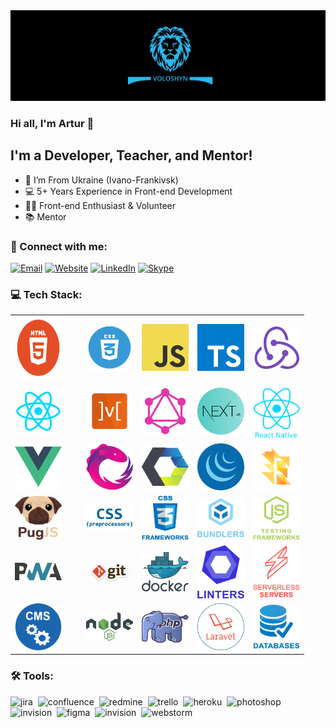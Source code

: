 <img src="./assets/preview.png" alt="Preview"/>

### Hi all, I'm Artur 👋

## I'm a Developer, Teacher, and Mentor!

- 📍 I’m From Ukraine (Ivano-Frankivsk)
- 💻 5+ Years Experience in Front-end Development
- 👨‍💻 Front-end Enthusiast & Volunteer
- 📚 Mentor

### 🤝 Connect with me:

[<img alt="Email" src="https://img.shields.io/badge/email-D14836.svg?&style=for-the-badge&logo=gmail&logoColor=fff"/>][email]
[<img alt="Website" src="https://img.shields.io/badge/website-3423A6.svg?&style=for-the-badge&logo=google-chrome&logoColor=fff"/>][website]
[<img alt="LinkedIn" src="https://img.shields.io/badge/linkedin-0077B5.svg?&style=for-the-badge&logo=linkedin&logoColor=fff"/>][linkedin]
[<img alt="Skype" src="https://img.shields.io/badge/skype-1eaff1.svg?&style=for-the-badge&logo=skype&logoColor=fff"/>][skype]

### 💻 Tech Stack:

<table>
  <tr>
    <td width="100" height="100">
<div width="100" height="100">
<img src="./assets/skills/frontend/html.png" alt="HTML" width="75" height="100" title="HTML"/>
</div>
    </td>
    <td>
      <img src="./assets/skills/frontend/css.png" alt="CSS" width="75" title="CSS"/>
    </td>
    <td>
      <img src="./assets/skills/frontend/js.png" alt="JavaScript" width="75" title="JavaScript"/>
    </td>
    <td>
      <img src="./assets/skills/frontend/ts.png" alt="TypeScript" width="75" title="TypeScript"/>
    </td>
    <td>
      <img src="./assets/skills/frontend/redux.png" width="75"
           alt="Redux, as well as technologies such as Redux-Saga and Redux-Thunk"
           title="Redux, as well as technologies such as Redux-Saga and Redux-Thunk"/>
    </td>
  </tr>
  <tr>
    <td>
      <img src="./assets/skills/frontend/react.png" alt="React" width="75" title="React"/>
    </td>
    <td>
      <img src="./assets/skills/frontend/mobx.png" alt="MobX" width="75" title="MobX"/>
    </td>
    <td>
      <img src="./assets/skills/frontend/graphql.png" alt="GraphQL and Apollo" width="75"
           title="GraphQL and Apollo"/>
    </td>
    <td>
      <img src="./assets/skills/frontend/next.png" alt="Next.js" width="75" title="Next.js"/>
    </td>
    <td>
      <img src="./assets/skills/frontend/react_native.png" alt="React Native" width="75"
           title="React Native"/>
    </td>
  </tr>
  <tr>
    <td>
      <img src="./assets/skills/frontend/vue.png" width="75"
           alt="Vue, as well as technologies such as Nuxt.js and Vuex"
           title="Vue, as well as technologies such as Nuxt.js and Vuex"
      />
    </td>
    <td>
      <img src="./assets/skills/frontend/rxjs.png" alt="RxJS" width="75" title="RxJS"/>
    </td>
    <td>
      <img src="./assets/skills/frontend/web_components.png" width="75"
           alt="Web Components, as well as technologies such as Stencil.js, Polymer, Bit, Lit-html and Clarity Core"
           title="Web Components, as well as technologies such as Stencil.js, Polymer, Bit, Lit-html and Clarity Core"
      />
    </td>
    <td>
      <img src="./assets/skills/frontend/jquery.png" alt="jQuery" width="75" title="jQuery"/>
    </td>
    <td>
      <img src="./assets/skills/frontend/flow.png" alt="Flow" width="75" title="Flow"/>
    </td>
  </tr>
  <tr>
    <td>
      <img src="./assets/skills/frontend/pug.png" alt="Pug" width="75" title="Pug"/>
    </td>
    <td>
      <img src="./assets/skills/frontend/css_preprocessors.png" width="75"
           alt="CSS preprocessors such as SASS, LESS, Stylus and PostCSS"
           title="CSS preprocessors such as SASS, LESS, Stylus and PostCSS"
      />
    </td>
    <td>
      <img src="./assets/skills/frontend/css_frameworks.png" width="75"
           alt="CSS frameworks such as Bootstrap, Materialize, Foundation, Skeleton and Tailwind CSS"
           title="CSS frameworks such as Bootstrap, Materialize, Foundation, Skeleton and Tailwind CSS"
      />
    </td>
    <td>
      <img src="./assets/skills/frontend/bundlers.png" width="75"
           alt="Bundlers and task managers such as Webpack, Gulp, Rollup.js, Parcel Snowpack and Bower"
           title="Bundlers and task managers such as Webpack, Gulp, Rollup.js, Parcel Snowpack and Bower"
      />
    </td>
    <td>
      <img src="./assets/skills/frontend/js_testing_frameworks.png" width="75"
           alt="JS testing utilities such as Jest, Enzyme, Testing Library (RTL), Cypress, Mocha, Karma, Jasmine and Chai"
           title="JS testing utilities such as Jest, Enzyme, Testing Library (RTL), Cypress, Mocha, Karma, Jasmine and Chai"/>
    </td>
  </tr>
  <tr>
    <td>
      <img src="./assets/skills/frontend/pwa.png" alt="PWA and AMP" width="75" title="PWA and AMP"/>
    </td>
    <td>
      <img src="./assets/skills/other/git.png" width="75"
           alt="Git, as well as technologies such as GitHub, GitLab and Bitbucket"
           title="Git, as well as technologies such as GitHub, GitLab and Bitbucket"/>
    </td>
    <td>
      <img src="./assets/skills/other/docker.svg" alt="Docker" width="75" title="Docker"/>
    </td>
    <td>
      <img src="./assets/skills/other/linters.png" width="75"
           alt="Linters and code formatters such as ESLint, Stylelint and Prettier"
           title="Linters and code formatters such as ESLint, Stylelint and Prettier"/>
    </td>
    <td>
      <img src="./assets/skills/other/serverless_&_servers.png" width="75"
           alt="Serverless and servers such as AWS, Azure, GCP, Firebase, Nginx and Apache"
           title="Serverless and servers such as AWS, Azure, GCP, Firebase, Nginx and Apache"/>
    </td>
  </tr>
  <tr>
    <td>
      <img src="./assets/skills/other/cms.png" width="75"
           alt="CMS's such as Expression.Cloud and WordPress"
           title="CMS's such as Expression.Cloud and WordPress"/>
    </td>
    <td>
      <img src="./assets/skills/backand/nodejs.png" alt="Node.js" width="75" title="Node.js"/>
    </td>
    <td>
      <img src="./assets/skills/backand/php.png" alt="PHP" width="75" title="PHP"/>
    </td>
    <td>
      <img src="./assets/skills/backand/laravel.png" alt="Laravel" width="75" title="Laravel"/>
    </td>
    <td>
      <img src="./assets/skills/backand/databases.png" width="75"
           alt="Databases such as MySQL, PostgreSQL, MongoDB and Firebase"
           title="Databases such as MySQL, PostgreSQL, MongoDB and Firebase"/>
    </td>
  </tr>
</table>

<!--
### 💻 Tech Stack:

<img alt="html5" src="https://img.shields.io/badge/html-056386.svg?&style=for-the-badge&logo=html5&logoColor=fff&logoWidth=20&labelColor=2eb8eb"/>&nbsp;
<img alt="css3" src="https://img.shields.io/badge/css-056386.svg?&style=for-the-badge&logo=css3&logoColor=fff&logoWidth=20&labelColor=2eb8eb"/>&nbsp;
<img alt="javascript" src="https://img.shields.io/badge/javascript-056386.svg?&style=for-the-badge&logo=javascript&logoColor=fff&logoWidth=20&labelColor=2eb8eb"/>&nbsp;
<img alt="typescript" src="https://img.shields.io/badge/typescript-056386.svg?&style=for-the-badge&logo=typescript&logoColor=fff&logoWidth=20&labelColor=2eb8eb"/>&nbsp;
<img alt="react" src="https://img.shields.io/badge/react-056386.svg?&style=for-the-badge&logo=react&logoColor=fff&logoWidth=20&labelColor=2eb8eb"/>&nbsp;
<img alt="redux" src="https://img.shields.io/badge/redux-056386.svg?&style=for-the-badge&logo=redux&logoColor=fff&logoWidth=20&labelColor=2eb8eb"/>&nbsp;
<img alt="redux-thunk" src="https://img.shields.io/badge/redux thunk-056386.svg?&style=for-the-badge&logo=redux&logoColor=fff&logoWidth=20&labelColor=2eb8eb"/>&nbsp;
<img alt="redux-saga" src="https://img.shields.io/badge/redux saga-056386.svg?&style=for-the-badge&logo=redux-saga&logoColor=fff&logoWidth=20&labelColor=2eb8eb"/>&nbsp;
<img alt="mobx" src="https://img.shields.io/badge/mobx-056386.svg?&style=for-the-badge&logo=mobx&logoColor=fff&logoWidth=20&labelColor=2eb8eb"/>&nbsp;
<img alt="graphql" src="https://img.shields.io/badge/graphql-056386.svg?&style=for-the-badge&logo=graphql&logoColor=fff&logoWidth=20&labelColor=2eb8eb"/>&nbsp;
<img alt="next.js" src="https://img.shields.io/badge/next.js-056386.svg?&style=for-the-badge&logo=next.js&logoColor=fff&logoWidth=20&labelColor=2eb8eb"/>&nbsp;
<img alt="react-native" src="https://img.shields.io/badge/react native-056386.svg?&style=for-the-badge&logo=react&logoColor=fff&logoWidth=20&labelColor=2eb8eb"/>&nbsp;
<img alt="vue.js" src="https://img.shields.io/badge/vue.js-056386.svg?&style=for-the-badge&logo=vue.js&logoColor=fff&logoWidth=20&labelColor=2eb8eb"/>
<img alt="nuxt.js" src="https://img.shields.io/badge/nuxt.js-056386.svg?&style=for-the-badge&logo=nuxt.js&logoColor=fff&logoWidth=20&labelColor=2eb8eb"/>
<img alt="vuex.js" src="https://img.shields.io/badge/vuex.js-056386.svg?&style=for-the-badge&logo=vue.js&logoColor=fff&logoWidth=20&labelColor=2eb8eb"/>
<img alt="rx.js" src="https://img.shields.io/badge/rx.js-056386.svg?&style=for-the-badge&logo=javascript&logoColor=fff&logoWidth=20&labelColor=2eb8eb"/>&nbsp;
<img alt="jest" src="https://img.shields.io/badge/jest-056386.svg?&style=for-the-badge&logo=jest&logoColor=fff&logoWidth=20&labelColor=2eb8eb"/>
<img alt="testing-library" src="https://img.shields.io/badge/rtl-056386.svg?&style=for-the-badge&logo=testing-library&logoColor=fff&logoWidth=20&labelColor=2eb8eb"/>&nbsp;
<img alt="node.js" src="https://img.shields.io/badge/node.js-056386.svg?&style=for-the-badge&logo=node.js&logoColor=fff&logoWidth=20&labelColor=2eb8eb"/>&nbsp;
<img alt="mongodb" src="https://img.shields.io/badge/mongodb-056386.svg?&style=for-the-badge&logo=mongodb&logoColor=fff&logoWidth=20&labelColor=2eb8eb"/>&nbsp;
<img alt="sass" src="https://img.shields.io/badge/sass-056386.svg?&style=for-the-badge&logo=sass&logoColor=fff&logoWidth=20&labelColor=2eb8eb"/>&nbsp;
<img alt="bootstrap" src="https://img.shields.io/badge/bootstrap-056386.svg?&style=for-the-badge&logo=bootstrap&logoColor=fff&logoWidth=20&labelColor=2eb8eb"/>&nbsp;
<img alt="markdown" src="https://img.shields.io/badge/markdown-056386.svg?&style=for-the-badge&logo=markdown&logoColor=fff&logoWidth=20&labelColor=2eb8eb"/>&nbsp;
...
 -->

### 🛠 Tools:

<img alt="jira" src="https://img.shields.io/badge/jira-056386.svg?&style=for-the-badge&logo=jira&logoColor=fff&logoWidth=20&labelColor=2eb8eb"/>&nbsp;
<img alt="confluence" src="https://img.shields.io/badge/confluence-056386.svg?&style=for-the-badge&logo=confluence&logoColor=fff&logoWidth=20&labelColor=2eb8eb"/>&nbsp;
<img alt="redmine" src="https://img.shields.io/badge/redmine-056386.svg?&style=for-the-badge&logo=redmine&logoColor=fff&logoWidth=20&labelColor=2eb8eb"/>&nbsp;
<img alt="trello" src="https://img.shields.io/badge/trello-056386.svg?&style=for-the-badge&logo=trello&logoColor=fff&logoWidth=20&labelColor=2eb8eb"/>&nbsp;
<img alt="heroku" src="https://img.shields.io/badge/heroku-056386.svg?&style=for-the-badge&logo=heroku&logoColor=fff&logoWidth=20&labelColor=2eb8eb"/>&nbsp;
<img alt="photoshop" src="https://img.shields.io/badge/photoshop-056386.svg?&style=for-the-badge&logo=adobe-photoshop&logoColor=fff&logoWidth=20&labelColor=2eb8eb"/>&nbsp;
<img alt="invision" src="https://img.shields.io/badge/invision-056386.svg?&style=for-the-badge&logo=invision&logoColor=fff&logoWidth=20&labelColor=2eb8eb"/>&nbsp;
<img alt="figma" src="https://img.shields.io/badge/figma-056386.svg?&style=for-the-badge&logo=figma&logoColor=fff&logoWidth=20&labelColor=2eb8eb"/>&nbsp;
<img alt="invision" src="https://img.shields.io/badge/invision-056386.svg?&style=for-the-badge&logo=invision&logoColor=fff&logoWidth=20&labelColor=2eb8eb"/>&nbsp;
<img alt="webstorm" src="https://img.shields.io/badge/webstorm-056386.svg?&style=for-the-badge&logo=webstorm&logoColor=fff&logoWidth=20&labelColor=2eb8eb"/>&nbsp;

[linkedin]: https://www.linkedin.com/in/artur-voloshyn-4439b61a4/
[email]: mailto:arthurvoloshyn@gmail.com
[skype]: skype:live:32d04c9d781e2d24?chat
[website]: https://arturvoloshyn.herokuapp.com/
